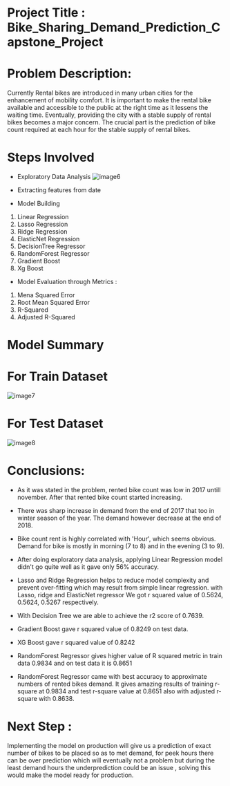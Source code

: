 # Project Title : Bike_Sharing_Demand_Prediction_Capstone_Project

# Problem Description:
Currently Rental bikes are introduced in many urban cities for the enhancement of mobility comfort. It is important to make the rental bike available and accessible to the public at the right time as it lessens the waiting time. Eventually, providing the city with a stable supply of rental bikes becomes a major concern. The crucial part is the prediction of bike count required at each hour for the stable supply of rental bikes.

# Steps Involved
* Exploratory Data Analysis
![image6](https://user-images.githubusercontent.com/93809665/229980200-812fdaaf-af45-4fc7-89a3-8dceaa0c1eb9.PNG)

* Extracting features from date
* Model Building
1. Linear Regression
2. Lasso Regression
3. Ridge Regression
4. ElasticNet Regression
5. DecisionTree Regressor
6. RandomForest Regressor
7. Gradient Boost
8. Xg Boost
* Model Evaluation through Metrics :
1. Mena Squared Error
2. Root Mean Squared Error
3. R-Squared
4. Adjusted R-Squared
 
# Model Summary

# For Train Dataset
![image7](https://user-images.githubusercontent.com/93809665/229980307-dd8b2a65-88e6-4476-8891-f9dae00b8ceb.PNG)

# For Test Dataset
![image8](https://user-images.githubusercontent.com/93809665/229980367-e2066c7b-b363-4974-a428-7c810f860387.PNG)



# Conclusions:

* As it was stated in the problem, rented bike count was low in 2017 untill november. After that rented bike count started increasing.

* There was sharp increase in demand from the end of 2017 that too in winter season of the year. The demand however decrease at the end of 2018.

* Bike count rent is highly correlated with 'Hour', which seems obvious. Demand for bike is mostly in morning (7 to 8) and in the evening (3 to 9).

* After doing exploratory data analysis, applying Linear Regression model didn't go quite well as it gave only 56% accuracy.

* Lasso and Ridge Regression helps to reduce model complexity and prevent over-fitting which may result from simple linear regression. with Lasso, ridge and ElasticNet regressor We got r squared value of 0.5624, 0.5624, 0.5267 respectively.

* With Decision Tree we are able to achieve the r2 score of 0.7639.

* Gradient Boost gave r squared value of 0.8249 on test data.

* XG Boost gave r squared value of 0.8242

* RandomForest Regressor gives higher value of R squared metric in train data 0.9834 and on test data it is 0.8651

* RandomForest Regressor came with best accuracy to approximate numbers of rented bikes demand. It gives amazing results of training r-square at 0.9834 and test r-square value at 0.8651 also with adjusted r-square with 0.8638.

# Next Step :
Implementing the model on production will give us a prediction of exact number of bikes to be placed so as to met demand, for peek hours there can be over prediction which will eventually not a problem but during the least demand hours the underprediction could be an issue , solving this would make the model ready for production.
